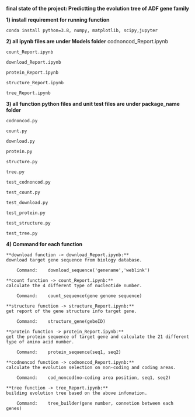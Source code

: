 **final state of the project: Predictting the evolution tree of ADF gene family**

**1) install requirement for running function**

    conda install python=3.8, numpy, matplotlib, scipy,jupyter

**2) all ipynb files are under Models folder**
    codnoncod_Report.ipynb

    count_Report.ipynb

    download_Report.ipynb

    protein_Report.ipynb

    structure_Report.ipynb

    tree_Report.ipynb


**3) all function python files and unit test files are under package_name folder**

    codnoncod.py

    count.py

    download.py

    protein.py

    structure.py

    tree.py

    test_codnoncod.py

    test_count.py

    test_download.py

    test_protein.py

    test_structure.py

    test_tree.py

**4) Command for each function**

    **download function -> download_Report.ipynb:**
    download target gene sequence from biology database.

        Command:    download_sequence('genename','weblink')

    **count function -> count_Report.ipynb:**
    calculate the 4 different type of nucleotide number.

        Command:    count_sequence(gene genome sequence)

    **structure function -> structure_Report.ipynb:**
    get report of the gene structure info target gene.

        Command:    structure_gene(gebeID)

    **protein function -> protein_Report.ipynb:**
    get the protein sequence of target gene and calculate the 21 different type of amino acid number.

        Command:    protein_sequence(seq1, seq2)

    **codnoncod function -> codnoncod_Report.ipynb:**
    calculate the evolution selection on non-coding and coding areas.

        Command:    cod_noncod(no-coding area position, seq1, seq2)

    **tree function -> tree_Report.ipynb:**
    building evolution tree based on the above infomation.

        Command:    tree_builder(gene number, connetion between each genes)











